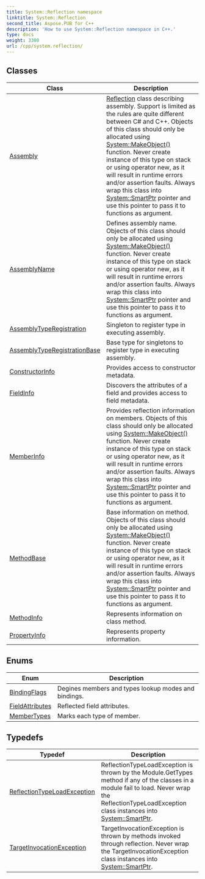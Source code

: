 ```yaml
---
title: System::Reflection namespace
linktitle: System::Reflection
second_title: Aspose.PUB for C++
description: 'How to use System::Reflection namespace in C++.'
type: docs
weight: 3300
url: /cpp/system.reflection/
---
```




## Classes

| Class | Description |
| --- | --- |
| [Assembly](./assembly/) | [Reflection](./) class describing assembly. Support is limited as the rules are quite different between C# and C++. Objects of this class should only be allocated using [System::MakeObject()](../system/makeobject/) function. Never create instance of this type on stack or using operator new, as it will result in runtime errors and/or assertion faults. Always wrap this class into [System::SmartPtr](../system/smartptr/) pointer and use this pointer to pass it to functions as argument. |
| [AssemblyName](./assemblyname/) | Defines assembly name. Objects of this class should only be allocated using [System::MakeObject()](../system/makeobject/) function. Never create instance of this type on stack or using operator new, as it will result in runtime errors and/or assertion faults. Always wrap this class into [System::SmartPtr](../system/smartptr/) pointer and use this pointer to pass it to functions as argument. |
| [AssemblyTypeRegistration](./assemblytyperegistration/) | Singleton to register type in executing assembly. |
| [AssemblyTypeRegistrationBase](./assemblytyperegistrationbase/) | Base type for singletons to register type in executing assembly. |
| [ConstructorInfo](./constructorinfo/) | Provides access to constructor metadata. |
| [FieldInfo](./fieldinfo/) | Discovers the attributes of a field and provides access to field metadata. |
| [MemberInfo](./memberinfo/) | Provides reflection information on members. Objects of this class should only be allocated using [System::MakeObject()](../system/makeobject/) function. Never create instance of this type on stack or using operator new, as it will result in runtime errors and/or assertion faults. Always wrap this class into [System::SmartPtr](../system/smartptr/) pointer and use this pointer to pass it to functions as argument. |
| [MethodBase](./methodbase/) | Base information on method. Objects of this class should only be allocated using [System::MakeObject()](../system/makeobject/) function. Never create instance of this type on stack or using operator new, as it will result in runtime errors and/or assertion faults. Always wrap this class into [System::SmartPtr](../system/smartptr/) pointer and use this pointer to pass it to functions as argument. |
| [MethodInfo](./methodinfo/) | Represents information on class method. |
| [PropertyInfo](./propertyinfo/) | Represents property information. |
## Enums

| Enum | Description |
| --- | --- |
| [BindingFlags](./bindingflags/) | Degines members and types lookup modes and bindings. |
| [FieldAttributes](./fieldattributes/) | Reflected field attributes. |
| [MemberTypes](./membertypes/) | Marks each type of member. |
## Typedefs

| Typedef | Description |
| --- | --- |
| [ReflectionTypeLoadException](./reflectiontypeloadexception/) | ReflectionTypeLoadException is thrown by the Module.GetTypes method if any of the classes in a module fail to load. Never wrap the ReflectionTypeLoadException class instances into [System::SmartPtr](../system/smartptr/). |
| [TargetInvocationException](./targetinvocationexception/) | TargetInvocationException is thrown by methods invoked through reflection. Never wrap the TargetInvocationException class instances into [System::SmartPtr](../system/smartptr/). |
